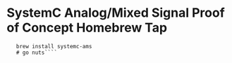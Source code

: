 # SystemC Analog/Mixed Signal Proof of Concept Homebrew Tap

```brew tap metacollin/systemcams
   brew install systemc-ams
   # go nuts````
